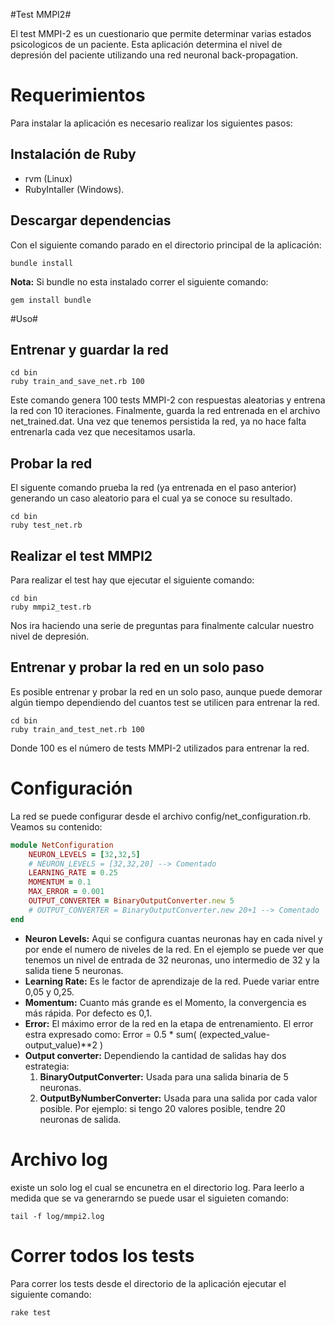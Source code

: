 #Test MMPI2#

El test MMPI-2 es un cuestionario que permite determinar varias estados psicologicos de un paciente. Esta aplicación determina el nivel de depresión del paciente utilizando una red neuronal back-propagation. 

# Requerimientos #

Para instalar la aplicación es necesario realizar los siguientes pasos:

## Instalación de Ruby ##
* rvm (Linux)
* RubyIntaller (Windows).

## Descargar dependencias ##
Con el siguiente comando parado en el directorio principal de la aplicación:

```
bundle install
```

**Nota:** Si bundle no esta instalado correr el siguiente comando:
   
```
gem install bundle
```

#Uso#

## Entrenar y guardar la red ##

```
cd bin
ruby train_and_save_net.rb 100
```

Este comando genera 100 tests MMPI-2 con respuestas aleatorias y entrena la red con 10 iteraciones. Finalmente, guarda la red entrenada en el archivo  net_trained.dat. Una vez que tenemos persistida la red, ya no hace falta entrenarla cada vez que necesitamos usarla.

## Probar la red ##

El siguente comando prueba la red (ya entrenada en el paso anterior) generando un caso aleatorio para el cual ya se conoce su resultado.

```
cd bin
ruby test_net.rb
```

## Realizar el test MMPI2 ##

Para realizar el test hay que ejecutar el siguiente comando:

```
cd bin
ruby mmpi2_test.rb
```

Nos ira haciendo una serie de preguntas para finalmente calcular nuestro nivel de depresión.

## Entrenar y probar la red en un solo paso ##

Es posible entrenar y probar la red en un solo paso, aunque puede demorar algún tiempo dependiendo del cuantos test se utilicen para entrenar la red.

```
cd bin
ruby train_and_test_net.rb 100
```

Donde 100 es el número de tests MMPI-2 utilizados para entrenar la red.


# Configuración #

La red se puede configurar desde el archivo config/net_configuration.rb. Veamos su contenido:

```ruby
module NetConfiguration
	NEURON_LEVELS = [32,32,5]
	# NEURON_LEVELS = [32,32,20] --> Comentado
	LEARNING_RATE = 0.25
	MOMENTUM = 0.1
	MAX_ERROR = 0.001
	OUTPUT_CONVERTER = BinaryOutputConverter.new 5
	# OUTPUT_CONVERTER = BinaryOutputConverter.new 20+1 --> Comentado
end
```

* **Neuron Levels:** Aqui se configura cuantas neuronas hay en cada nivel y por ende el numero de niveles de la red. En el ejemplo se puede ver que tenemos un nivel de entrada de 32 neuronas, uno intermedio de 32 y la salida tiene 5 neuronas.
* **Learning Rate:** Es le factor de aprendizaje de la red. Puede variar entre 0,05 y 0,25.
* **Momentum:** Cuanto más grande es el Momento, la convergencia es más rápida. Por defecto es 0,1.
* **Error:** El máximo error de la red en la etapa de entrenamiento.
El error estra expresado como: Error = 0.5 * sum( (expected_value-output_value)**2 )
* **Output converter:** Dependiendo la cantidad de salidas hay dos estrategia:
	1. **BinaryOutputConverter:** Usada para una salida binaria de 5 neuronas.
	2. **OutputByNumberConverter:** Usada para una salida por cada valor posible. Por ejemplo: si tengo 20 valores posible, tendre 20 neuronas de salida.


# Archivo log #

existe un solo log el cual se encunetra en el directorio log. Para leerlo a medida que se va generarndo se puede usar el siguieten comando:

```
tail -f log/mmpi2.log
```

# Correr todos los tests #

Para correr los tests desde el directorio de la aplicación ejecutar el 
siguiente comando: 

```
rake test
```
